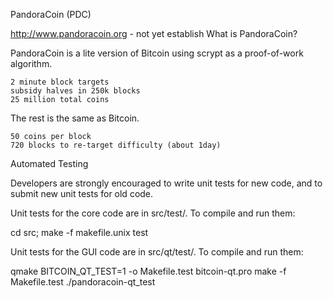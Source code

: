 PandoraCoin (PDC)

http://www.pandoracoin.org - not yet establish
What is PandoraCoin?

PandoraCoin is a lite version of Bitcoin using scrypt as a proof-of-work algorithm.

    2 minute block targets
    subsidy halves in 250k blocks
    25 million total coins

The rest is the same as Bitcoin.

    50 coins per block
    720 blocks to re-target difficulty (about 1day)

Automated Testing

Developers are strongly encouraged to write unit tests for new code, and to submit new unit tests for old code.

Unit tests for the core code are in src/test/. To compile and run them:

cd src; make -f makefile.unix test

Unit tests for the GUI code are in src/qt/test/. To compile and run them:

qmake BITCOIN_QT_TEST=1 -o Makefile.test bitcoin-qt.pro
make -f Makefile.test
./pandoracoin-qt_test
